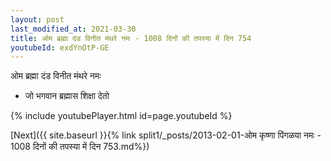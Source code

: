 ```yaml
---
layout: post
last_modified_at: 2021-03-30
title: ओम ब्रह्मा दंड विनीत मंथरे नमः - 1008 दिनों की तपस्या में दिन 754
youtubeId: exdYnOtP-GE
---
```

 
 
 ओम ब्रह्मा दंड विनीत मंथरे नमः  
 
 -  जो भगवान ब्रह्मास शिक्षा देतो 
 
  
 
  
 
 
 
 
 
 


{% include youtubePlayer.html id=page.youtubeId %}
 
[Next]({{ site.baseurl }}{% link  split1/_posts/2013-02-01-ओम कृष्णा पिंगळया नमः - 1008 दिनों की तपस्या में दिन 753.md%})
 
